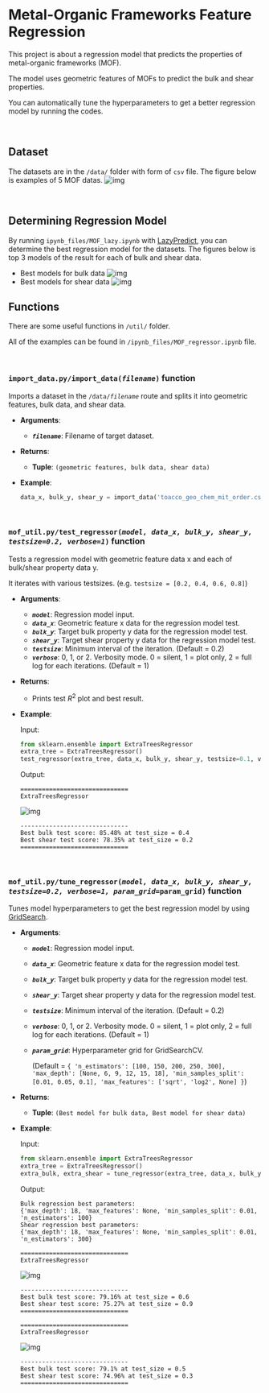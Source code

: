 # Metal-Organic Frameworks Feature Regression

This project is about a regression model that predicts the properties of metal-organic frameworks (MOF).

The model uses geometric features of MOFs to predict the bulk and shear properties.

You can automatically tune the hyperparameters to get a better regression model by running the codes.

<br/>


## Dataset
The datasets are in the `/data/` folder with form of `csv` file. The figure below is examples of 5 MOF datas.
![img](/images/data.png)

<br/>


## Determining Regression Model
By running `ipynb_files/MOF_lazy.ipynb` with [LazyPredict](https://github.com/shankarpandala/lazypredict/tree/master), you can determine the best regression model for the datasets. The figures below is top 3 models of the result for each of bulk and shear data.
* Best models for bulk data
    ![img](/images/lazy1.png)
* Best models for shear data
    ![img](/images/lazy2.png)

## Functions
There are some useful functions in `/util/` folder.

All of the examples can be found in `/ipynb_files/MOF_regressor.ipynb` file.

<br/>


### `import_data.py/import_data(`*`filename`*`)` function
Imports a dataset in the `/data/`*`filename`* route and splits it into geometric features, bulk data, and shear data.

* **Arguments**: 
    * ***`filename`***: Filename of target dataset.

* **Returns**: 
    * **Tuple**: `(geometric features, bulk data, shear data)`

* **Example**:
    ```python
    data_x, bulk_y, shear_y = import_data('toacco_geo_chem_mit_order.csv')
    ```

<br/>


### `mof_util.py/test_regressor(`*`model, data_x, bulk_y, shear_y, testsize=0.2, verbose=1`*`)` function

Tests a regression model with geometric feature data x and each of bulk/shear property data y.

It iterates with various testsizes. (e.g. `testsize = [0.2, 0.4, 0.6, 0.8]`)

* **Arguments**: 
    * ***`model`***: Regression model input.
    * ***`data_x`***: Geometric feature x data for the regression model test.
    * ***`bulk_y`***: Target bulk property y data for the regression model test.
    * ***`shear_y`***: Target shear property y data for the regression model test.
    * ***`testsize`***: Minimum interval of the iteration. (Default = 0.2)
    * ***`verbose`***: 0, 1, or 2. Verbosity mode. 0 = silent, 1 = plot only, 2 = full log for each iterations. (Default = 1)

* **Returns**: 
    * Prints test $R^2$ plot and best result.

* **Example**:

    Input:
    ```python
    from sklearn.ensemble import ExtraTreesRegressor
    extra_tree = ExtraTreesRegressor()
    test_regressor(extra_tree, data_x, bulk_y, shear_y, testsize=0.1, verbose=1)
    ```
    Output:
    ```
    ==============================
    ExtraTreesRegressor
    ```
    ![img](/images/output_ex1.png)
    ```
    ------------------------------
    Best bulk test score: 85.48% at test_size = 0.4
    Best shear test score: 78.35% at test_size = 0.2
    ==============================
    ```
<br/>


### `mof_util.py/tune_regressor(`*`model, data_x, bulk_y, shear_y, testsize=0.2, verbose=1, param_grid`*`=param_grid)` function

Tunes model hyperparameters to get the best regression model by using [GridSearch](https://scikit-learn.org/stable/modules/generated/sklearn.model_selection.GridSearchCV.html).


* **Arguments**: 
    * ***`model`***: Regression model input.
    * ***`data_x`***: Geometric feature x data for the regression model test.
    * ***`bulk_y`***: Target bulk property y data for the regression model test.
    * ***`shear_y`***: Target shear property y data for the regression model test.
    * ***`testsize`***: Minimum interval of the iteration. (Default = 0.2)
    * ***`verbose`***: 0, 1, or 2. Verbosity mode. 0 = silent, 1 = plot only, 2 = full log for each iterations. (Default = 1)
    * ***`param_grid`***: Hyperparameter grid for GridSearchCV. 
    
        (Default = `{
    'n_estimators': [100, 150, 200, 250, 300],
    'max_depth': [None, 6, 9, 12, 15, 18],
    'min_samples_split': [0.01, 0.05, 0.1],
    'max_features': ['sqrt', 'log2', None]
}`)

* **Returns**: 
    * **Tuple**: `(Best model for bulk data, Best model for shear data)`



* **Example**:

    Input:
    ```python
    from sklearn.ensemble import ExtraTreesRegressor
    extra_tree = ExtraTreesRegressor()
    extra_bulk, extra_shear = tune_regressor(extra_tree, data_x, bulk_y, shear_y, testsize=0.1, verbose=1)
    ```
    Output:
    ```
    Bulk regression best parameters:
    {'max_depth': 18, 'max_features': None, 'min_samples_split': 0.01, 'n_estimators': 100}
    Shear regression best parameters:
    {'max_depth': 18, 'max_features': None, 'min_samples_split': 0.01, 'n_estimators': 300}

    ==============================
    ExtraTreesRegressor
    ```
    ![img](/images/output_ex2.png)
    ```
    ------------------------------
    Best bulk test score: 79.16% at test_size = 0.6
    Best shear test score: 75.27% at test_size = 0.9
    ==============================
    ```
    ```
    ==============================
    ExtraTreesRegressor
    ```
    ![img](/images/output_ex3.png)
    ```
    ------------------------------
    Best bulk test score: 79.1% at test_size = 0.5
    Best shear test score: 74.96% at test_size = 0.3
    ==============================
    ```